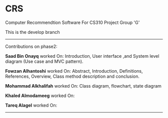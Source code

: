 # CRS

Computer Recommendtion Software For CS310 Project Group 'G' 

This is the develop branch

-----------------------------------------------------------------
Contributions on phase2:

**Saad Bin Onayq** worked On: Introduction, User interface ,and System level diagram (Use case and MVC pattern).

**Fowzan Alhantoshi** worked On: Abstract, Introduction, Definitions, References, Overview, Class method description and conclusion.

**Mohammad Alkhalifah** worked On: Class diagram, flowchart, state diagram

**Khaled Almodameeg** worked On: 

**Tareq Alagel** worked On: 

-----------------------------------------------------------------

